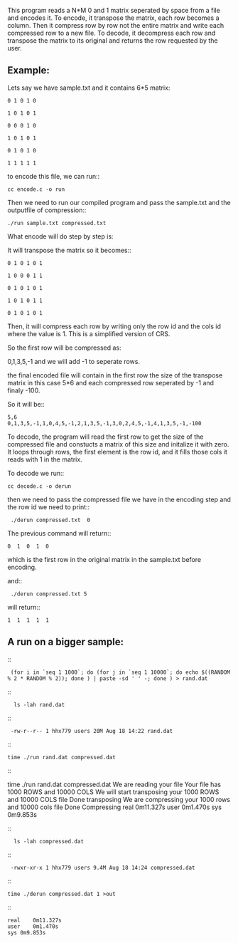 This program reads a N*M 0 and 1 matrix seperated by space from a file and encodes it. 
To encode, it transpose the matrix, each row becomes a column. Then it compress row by row not the entire matrix and write each compressed row to a new file. 
To decode, it decompress each row and transpose the matrix to its original and returns the row requested by the user. 


Example: 
--------

Lets say we have sample.txt and it contains 6*5 matrix: 

    0 1 0 1 0

    1 0 1 0 1

    0 0 0 1 0

    1 0 1 0 1

    0 1 0 1 0

    1 1 1 1 1

to encode this file, we can run:: 

  
    cc encode.c -o run 

Then we need to run our compiled program and pass the sample.txt and the outputfile of compression::
 

    ./run sample.txt compressed.txt 


What encode will do step by step is: 

It will transpose the matrix so it becomes::
 

    0 1 0 1 0 1

    1 0 0 0 1 1 

    0 1 0 1 0 1

    1 0 1 0 1 1 

    0 1 0 1 0 1


Then, it will compress each row by writing only the row id and the cols id where the value is 1. This is a simplified version of CRS.

So the first row will be compressed as: 

0,1,3,5,-1 and we will add -1 to seperate rows. 

the final encoded file will contain in the first row the size of the transpose matrix in this case 5*6 and each compressed row seperated by -1 and finaly -100. 

So it will be::


    5,6
    0,1,3,5,-1,1,0,4,5,-1,2,1,3,5,-1,3,0,2,4,5,-1,4,1,3,5,-1,-100

To decode, the program will read the first row to get the size of the compressed file and constucts a matrix of this size and initalize it with zero.  
It loops through rows, the first element is the row id, and it fills those cols it reads with 1 in the matrix. 

To decode we run::


    cc decode.c -o derun
 

then we need to pass the compressed file we have in the encoding step and the row id we need to print::


     ./derun compressed.txt  0 


The previous command will return::


    0  1  0  1  0

which is the first row in the original matrix in the sample.txt before encoding. 


and:: 

 
     ./derun compressed.txt 5 


will return:: 


    1  1  1  1  1  


A run on a bigger sample: 
---------------------------

::
  
     (for i in `seq 1 1000`; do (for j in `seq 1 10000`; do echo $((RANDOM % 2 * RANDOM % 2)); done ) | paste -sd ' ' -; done ) > rand.dat

::

      ls -lah rand.dat 


:: 


     -rw-r--r-- 1 hhx779 users 20M Aug 18 14:22 rand.dat 




:: 


    time ./run rand.dat compressed.dat  


:: 


   time ./run rand.dat compressed.dat 
   We are reading your file 
   Your file has 1000 ROWS and 10000 COLS 
   We will start transposing your 1000 ROWS and 10000 COLS file 
   Done transposing 
   We are compressing your 1000 rows and 10000 cols file 
   Done Compressing 
   real	0m11.327s
   user	0m1.470s
   sys	0m9.853s 


:: 

      ls -lah compressed.dat 


:: 

     -rwxr-xr-x 1 hhx779 users 9.4M Aug 18 14:24 compressed.dat


::

    time ./derun compressed.dat 1 >out


:: 


    real	0m11.327s
    user	0m1.470s
    sys	0m9.853s
